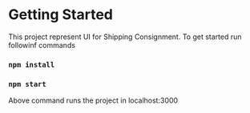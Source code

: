 # Getting Started 

This project represent UI for Shipping Consignment.
To get started run followinf commands

### `npm install`
### `npm start` 

Above command runs the project in localhost:3000 